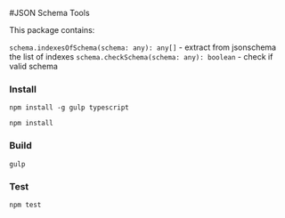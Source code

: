 #JSON Schema Tools

This package contains:

`schema.indexesOfSchema(schema: any): any[]` - extract from jsonschema the list of indexes
`schema.checkSchema(schema: any): boolean` - check if valid schema


### Install

`npm install -g gulp typescript`

`npm install`

### Build

`gulp`

### Test

`npm test`
